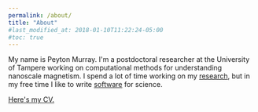 ```yaml
---
permalink: /about/
title: "About"
#last_modified_at: 2018-01-10T11:22:24-05:00
#toc: true
---
```


My name is Peyton Murray. I'm a postdoctoral researcher at the University of Tampere working on computational methods for understanding nanoscale magnetism. I spend a lot of time working on my [research][research], but in my free time I like to write [software][coding] for science.

[Here's my CV.][CV]

[research]: /research/
[coding]: /coding/
[CV]: https://github.com/peytondmurray/CV/raw/master/peyton_murray_cv.pdf